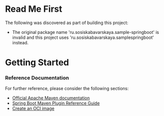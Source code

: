 # Read Me First
The following was discovered as part of building this project:

* The original package name 'ru.sosiskabavarskaya.sample-springboot' is invalid and this project uses 'ru.sosiskabavarskaya.samplespringboot' instead.

# Getting Started

### Reference Documentation
For further reference, please consider the following sections:

* [Official Apache Maven documentation](https://maven.apache.org/guides/index.html)
* [Spring Boot Maven Plugin Reference Guide](https://docs.spring.io/spring-boot/docs/3.1.2/maven-plugin/reference/html/)
* [Create an OCI image](https://docs.spring.io/spring-boot/docs/3.1.2/maven-plugin/reference/html/#build-image)

